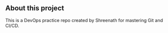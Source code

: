 
## About this project 
This is a DevOps practice repo created by Shreenath for mastering Git and CI/CD.